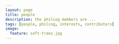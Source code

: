 ```yaml
---
layout: page
title: people
description: the philcog members are ...
tags: [people, philcog, interests, contributors]
image:
  feature: soft-trees.jpg
---
```

